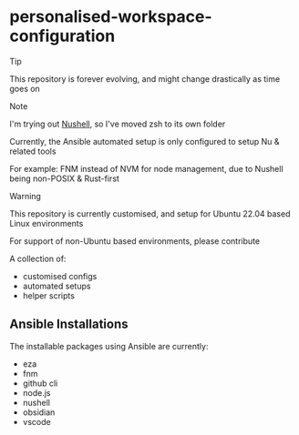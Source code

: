 # personalised-workspace-configuration

> [!TIP]
> This repository is forever evolving, and might change drastically as time goes on

> [!NOTE]
> I'm trying out [Nushell](https://www.nushell.sh/book/installation.html#package-managers), so I've moved zsh to its own folder
> 
> Currently, the Ansible automated setup is only configured to setup Nu & related tools
> 
> For example: FNM instead of NVM for node management, due to Nushell being non-POSIX & Rust-first

> [!WARNING]
> This repository is currently customised, and setup for Ubuntu 22.04 based Linux environments
> 
> For support of non-Ubuntu based environments, please contribute

A collection of:
- customised configs
- automated setups
- helper scripts

## Ansible Installations

The installable packages using Ansible are currently:
- eza
- fnm
- github cli
- node.js
- nushell
- obsidian
- vscode

